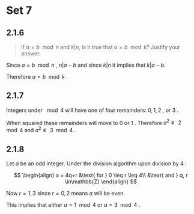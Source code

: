 # Set 7
## 2.1.6

> If $a= b \mod n$ and $k|n$, is it true that $a= b \mod k$? Justify your answer.

Since $a= b \mod n$ , $n|a-b$ and since $k|n$ it implies that $k|a-b$.

Therefore $a= b \mod k$ .


## 2.1.7

Integers under $\mod 4$ will have one of four remainders: $0, 1, 2$ , or $3$ .

When squared these remainders will move to $0$ or $1$ . Therefore $a^2 \not\equiv 2 \mod 4$ and $a^2 \not\equiv 3 \mod 4$ .

## 2.1.8

Let $a$ be an odd integer. Under the division algorithm upon division by $4$ :

$$
\begin{align}
a = 4q+r &\text{ for } 0 \leq r \leq 4\\
&\text{ and } q, r \in\mathbb{Z}
\end{align}
$$

Now $r=1, 3$ since $r=0, 2$ means $a$ will be even. 

This implies that either $a=1\mod4$ or $a=3\mod4$ .